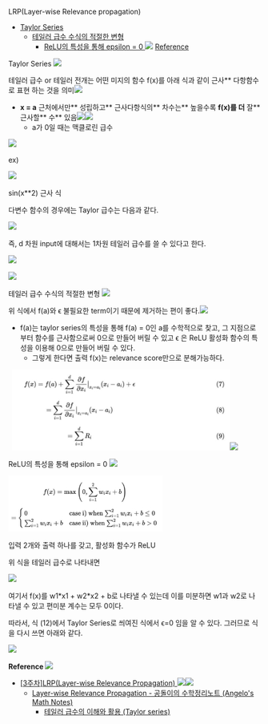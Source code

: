 ﻿LRP(Layer-wise Relevance propagation)

- [Taylor Series](#_page0_x57.38_y160.71)
  - [테일러 급수 수식의 적절한 변형](#_page0_x57.38_y715.57)
    - [ReLU의 특성을 통해 epsilon = 0 ](#_page1_x57.38_y243.69)![](assets/Aspose.Words.998908c9-5c45-482c-875e-e86a911b9697.001.png) [Reference](#_page1_x57.38_y648.37)

T<a name="_page0_x57.38_y160.71"></a>aylor Series ![](assets/Aspose.Words.998908c9-5c45-482c-875e-e86a911b9697.002.png)

테일러 급수 or 테일러 전개는 어떤 미지의 함수 f(x)를 아래 식과 같이 근사** 다항함수로 표현 하는 것을 의미![](assets/Aspose.Words.998908c9-5c45-482c-875e-e86a911b9697.003.png)

- **x = a** 근처에서만** 성립하고** 근사다항식의** 차수는** 높을수록 **f(x)**를** 더** 잘** 근사할** 수** 있음![](assets/Aspose.Words.998908c9-5c45-482c-875e-e86a911b9697.004.png)![](assets/Aspose.Words.998908c9-5c45-482c-875e-e86a911b9697.005.png)
  - a가 0일 때는 맥클로린 급수

![](assets/Aspose.Words.998908c9-5c45-482c-875e-e86a911b9697.006.png)

ex) 

![](assets/Aspose.Words.998908c9-5c45-482c-875e-e86a911b9697.007.png)

sin(x\*\*2) 근사 식

다변수 함수의 경우에는 Taylor 급수는 다음과 같다.

![](assets/Aspose.Words.998908c9-5c45-482c-875e-e86a911b9697.008.png)

즉, d 차원 input에 대해서는 1차원 테일러 급수를 쓸 수 있다고 한다.

![](assets/Aspose.Words.998908c9-5c45-482c-875e-e86a911b9697.009.png)

![](assets/Aspose.Words.998908c9-5c45-482c-875e-e86a911b9697.010.png)

테<a name="_page0_x57.38_y715.57"></a>일러 급수 수식의 적절한 변형 ![](assets/Aspose.Words.998908c9-5c45-482c-875e-e86a911b9697.011.png)

위 식에서 f(a)와  ϵ 불필요한 term이기 때문에 제거하는 편이 좋다.![](assets/Aspose.Words.998908c9-5c45-482c-875e-e86a911b9697.012.png)

- f(a)는 taylor series의 특성을 통해 f(a) = 0인 a를 수학적으로 찾고, 그 지점으로부터 함수를 근사함으로써 0으로 만들어 버릴 수 있고  ϵ 은 ReLU 활성화 함수의 특성을 이용해 0으로 만들어 버릴 수 있다.
  - 그렇게 한다면 출력 f(x)는 relevance score만으로 분해가능하다.

` `![](assets/Aspose.Words.998908c9-5c45-482c-875e-e86a911b9697.013.jpeg)![](assets/Aspose.Words.998908c9-5c45-482c-875e-e86a911b9697.014.png)

R<a name="_page1_x57.38_y243.69"></a>eLU의 특성을 통해 epsilon = 0 ![](assets/Aspose.Words.998908c9-5c45-482c-875e-e86a911b9697.015.png)

![](assets/Aspose.Words.998908c9-5c45-482c-875e-e86a911b9697.016.jpeg)

입력 2개와 출력 하나를 갖고, 활성화 함수가 ReLU

위 식을 테일러 급수로 나타내면 

![](assets/Aspose.Words.998908c9-5c45-482c-875e-e86a911b9697.017.png)

여기서 f(x)를 w1\*x1 + w2\*x2 + b로 나타낼 수 있는데 이를 미분하면 w1과 w2로 나타낼 수 있고 편미분 계수는 모두 0이다.

따라서, 식 (12)에서 Taylor Series로 씌여진 식에서  ϵ=0 임을 알 수 있다. 그러므로 식을 다시 쓰면 아래와 같다.

![](assets/Aspose.Words.998908c9-5c45-482c-875e-e86a911b9697.018.png)

**R<a name="_page1_x57.38_y648.37"></a>eference ![](assets/Aspose.Words.998908c9-5c45-482c-875e-e86a911b9697.019.png)**

- [\[3주차\]LRP(Layer-wise Relevance Propagation) ](https://velog.io/@tobigs_xai/3%EC%A3%BC%EC%B0%A8LRPLayer-wise-Relevance-Propagation)![](assets/Aspose.Words.998908c9-5c45-482c-875e-e86a911b9697.020.png)![](assets/Aspose.Words.998908c9-5c45-482c-875e-e86a911b9697.021.png)
  - [Layer-wise Relevance Propagation - 공돌이의 수학정리노트 (Angelo's Math Notes) ](https://angeloyeo.github.io/2019/08/17/Layerwise_Relevance_Propagation.html)
    - [테일러 급수의 이해와 활용 (Taylor series) ](https://darkpgmr.tistory.com/59)
